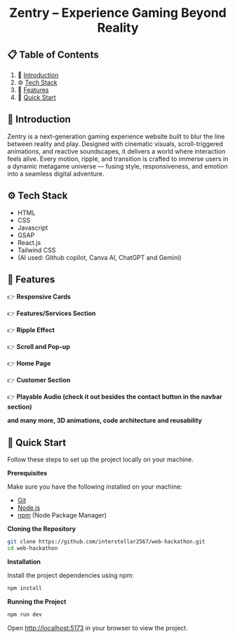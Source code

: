  <h1 align="center"> Zentry – Experience Gaming Beyond Reality </h1>



## 📋 <a name="table">Table of Contents</a>

1. 🤖 [Introduction](#introduction)
2. ⚙️ [Tech Stack](#tech-stack)
3. 🔋 [Features](#features)
4. 🤸 [Quick Start](#quick-start)


## <a name="introduction">🤖 Introduction</a>
Zentry is a next-generation gaming experience website built to blur the line between reality and play. Designed with cinematic visuals, scroll-triggered animations, and reactive soundscapes, it delivers a world where interaction feels alive.
Every motion, ripple, and transition is crafted to immerse users in a dynamic metagame universe — fusing style, responsiveness, and emotion into a seamless digital adventure.


## <a name="tech-stack">⚙️ Tech Stack</a>

- HTML
- CSS
- Javascript
- GSAP
- React.js
- Tailwind CSS
- (AI used: Github copilot, Canva AI, ChatGPT and Gemini)

## <a name="features">🔋 Features</a>

👉 **Responsive Cards**

👉 **Features/Services Section**

👉 **Ripple Effect**

👉 **Scroll and Pop-up**

👉 **Home Page**

👉 **Customer Section**

👉 **Playable Audio (check it out besides the contact button in the navbar section)**

**and many more, 3D animations, code architecture and reusability**

## <a name="quick-start">🤸 Quick Start</a>

Follow these steps to set up the project locally on your machine.

**Prerequisites**

Make sure you have the following installed on your machine:

- [Git](https://git-scm.com/)
- [Node.js](https://nodejs.org/en)
- [npm](https://www.npmjs.com/) (Node Package Manager)

**Cloning the Repository**

```bash
git clone https://github.com/interstellar2567/web-hackathon.git
cd web-hackathon
```

**Installation**

Install the project dependencies using npm:

```bash
npm install
```

**Running the Project**

```bash
npm run dev
```

Open [http://localhost:5173](http://localhost:5173) in your browser to view the project.



















